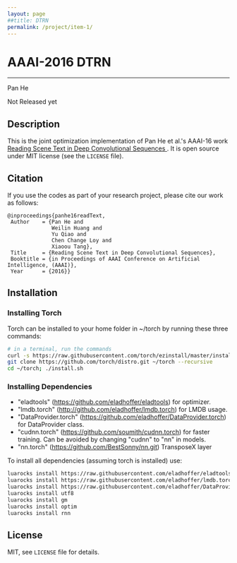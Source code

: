 ```yaml
---
layout: page
##title: DTRN
permalink: /project/item-1/
---
```


# AAAI-2016 DTRN
------
Pan He

Not Released yet

## Description

This is the joint optimization implementation of Pan He et al.'s AAAI-16 work [Reading Scene Text in Deep Convolutional Sequences ](http://arxiv.org/abs/1506.04395). It is open source under MIT license (see the `LICENSE` file).

## Citation
If you use the codes as part of your research project, please cite our work as follows:
```
@inproceedings{panhe16readText,
 Author    = {Pan He and
              Weilin Huang and
              Yu Qiao and
              Chen Change Loy and 
              Xiaoou Tang},
 Title     = {Reading Scene Text in Deep Convolutional Sequences},
 Booktitle = {in Proceedings of AAAI Conference on Artificial Intelligence, (AAAI)},
 Year      = {2016}}
```

## Installation

### Installing Torch

Torch can be installed to your home folder in ~/torch by running these three commands:

```bash
# in a terminal, run the commands
curl -s https://raw.githubusercontent.com/torch/ezinstall/master/install-deps | bash
git clone https://github.com/torch/distro.git ~/torch --recursive
cd ~/torch; ./install.sh
```
### Installing Dependencies

* "eladtools" (https://github.com/eladhoffer/eladtools) for optimizer.
* "lmdb.torch" (http://github.com/eladhoffer/lmdb.torch) for LMDB usage.
* "DataProvider.torch" (https://github.com/eladhoffer/DataProvider.torch) for DataProvider class.
* "cudnn.torch" (https://github.com/soumith/cudnn.torch) for faster training. Can be avoided by changing "cudnn" to "nn" in models.
* "nn.torch" (https://github.com/BestSonny/nn.git) TransposeX layer


To install all dependencies (assuming torch is installed) use:
```bash
luarocks install https://raw.githubusercontent.com/eladhoffer/eladtools/master/eladtools-scm-1.rockspec
luarocks install https://raw.githubusercontent.com/eladhoffer/lmdb.torch/master/lmdb.torch-scm-1.rockspec
luarocks install https://raw.githubusercontent.com/eladhoffer/DataProvider.torch/master/dataprovider-scm-1.rockspec
luarocks install utf8
luarocks install gm
luarocks install optim
luarocks install rnn
```
## License
MIT, see `LICENSE` file for details.





